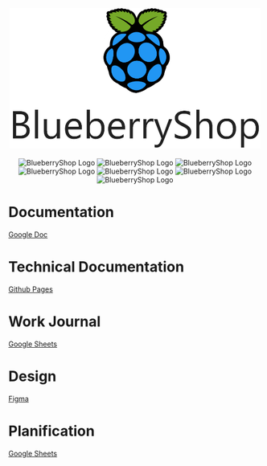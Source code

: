 <div align="center">
    <img src="./Documentation/docs/images/projectLogo.png" alt="BlueberryShop Logo" width="500px" >
</div>

</br>

<div align='center'>

<a>
    <img src="https://img.shields.io/badge/Vercel-Frontend-blue" alt="BlueberryShop Logo">
</a>
<a>
    <img src="https://img.shields.io/badge/StoryBook-Frontend-blue" alt="BlueberryShop Logo">
</a>

<a>
    <img src="https://img.shields.io/badge/Heroku-API-blueviolet" alt="BlueberryShop Logo">
</a>

<a>
    <img src="https://img.shields.io/badge/Mkdocs-Documentation-success" alt="BlueberryShop Logo">
</a>

<a>
    <img src="https://img.shields.io/badge/Github Actions-CI/CD-success" alt="BlueberryShop Logo">
</a>

<a>
    <img src="https://img.shields.io/badge/Cypress-Testing-success" alt="BlueberryShop Logo">
</a>

<a>
    <img src="https://img.shields.io/badge/MDX-Blog-lightgrey" alt="BlueberryShop Logo">
</a>
</div>

# Documentation

[Google Doc](https://docs.google.com/document/d/1AMvA4kfWDmtYyRRf82kJECiWAPGyYOuv52SHW4-XSzg/edit?usp=sharing)

# Technical Documentation

[Github Pages](https://bessejrani.github.io/BlueberryShop/)

# Work Journal

[Google Sheets](https://docs.google.com/spreadsheets/d/1g0Z7ZT4ccx9flkn4aJOiYmJgGDuXXLZPLvZdZ__xoMw/edit?usp=sharing)

# Design

[Figma](https://www.figma.com/file/KyebwZhNLSHQOyJKPqfKCw/BlueberryShop-UI-UX?node-id=0%3A1)

# Planification

[Google Sheets](https://docs.google.com/spreadsheets/d/1jIQItHRQQbo5qSRwQaEWgpYrC_pfSHzqOyH-FqbtHnw/edit?usp=sharing)
